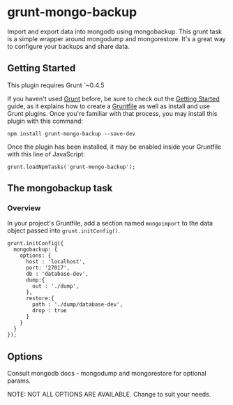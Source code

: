 # grunt-mongo-backup

Import and export data into mongodb using mongobackup.  This grunt task is a simple wrapper around mongodump and mongorestore.  It's a great way to configure your backups and share data.

## Getting Started
This plugin requires Grunt `~0.4.5

If you haven't used [Grunt](http://gruntjs.com/) before, be sure to check out the [Getting Started](http://gruntjs.com/getting-started) guide, as it explains how to create a [Gruntfile](http://gruntjs.com/sample-gruntfile) as well as install and use Grunt plugins. Once you're familiar with that process, you may install this plugin with this command:

```
npm install grunt-mongo-backup --save-dev
```

Once the plugin has been installed, it may be enabled inside your Gruntfile with this line of JavaScript:

```
grunt.loadNpmTasks('grunt-mongo-backup');
```

## The mongobackup task

### Overview
In your project's Gruntfile, add a section named `mongoimport` to the data object passed into `grunt.initConfig()`.

```
grunt.initConfig({
  mongobackup: {
    options: {
      host : 'localhost',
      port: '27017',
      db : 'database-dev', 
      dump:{
        out : './dump',
      },    
      restore:{
        path : './dump/database-dev',          
        drop : true
      }
    }  
  }
});
```

## Options


Consult mongodb docs - mongodump and mongorestore for optional params.  

NOTE: NOT ALL OPTIONS ARE AVAILABLE.  Change to suit your needs.

